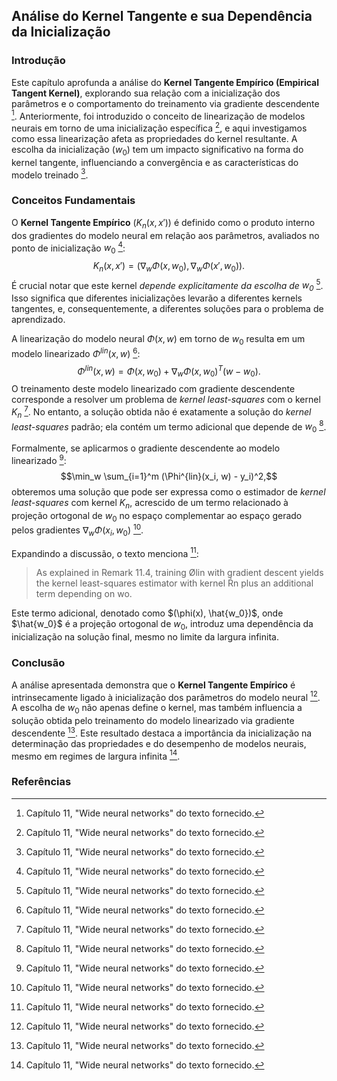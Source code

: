 ## Análise do Kernel Tangente e sua Dependência da Inicialização
### Introdução
Este capítulo aprofunda a análise do **Kernel Tangente Empírico (Empirical Tangent Kernel)**, explorando sua relação com a inicialização dos parâmetros e o comportamento do treinamento via gradiente descendente [^1]. Anteriormente, foi introduzido o conceito de linearização de modelos neurais em torno de uma inicialização específica [^1], e aqui investigamos como essa linearização afeta as propriedades do kernel resultante. A escolha da inicialização ($w_0$) tem um impacto significativo na forma do kernel tangente, influenciando a convergência e as características do modelo treinado [^1].

### Conceitos Fundamentais
O **Kernel Tangente Empírico** ($K_n(x, x')$) é definido como o produto interno dos gradientes do modelo neural em relação aos parâmetros, avaliados no ponto de inicialização $w_0$ [^1]:
$$K_n(x, x') = (\nabla_w \Phi(x, w_0), \nabla_w \Phi(x', w_0)).$$
É crucial notar que este kernel *depende explicitamente da escolha de $w_0$* [^1]. Isso significa que diferentes inicializações levarão a diferentes kernels tangentes, e, consequentemente, a diferentes soluções para o problema de aprendizado.

A linearização do modelo neural $\Phi(x, w)$ em torno de $w_0$ resulta em um modelo linearizado $\Phi^{lin}(x, w)$ [^1]:
$$\Phi^{lin}(x, w) = \Phi(x, w_0) + \nabla_w \Phi(x, w_0)^T (w - w_0).$$
O treinamento deste modelo linearizado com gradiente descendente corresponde a resolver um problema de *kernel least-squares* com o kernel $K_n$ [^1]. No entanto, a solução obtida não é exatamente a solução do *kernel least-squares* padrão; ela contém um termo adicional que depende de $w_0$ [^1].

Formalmente, se aplicarmos o gradiente descendente ao modelo linearizado [^1]:
$$\min_w \sum_{i=1}^m (\Phi^{lin}(x_i, w) - y_i)^2,$$
obteremos uma solução que pode ser expressa como o estimador de *kernel least-squares* com kernel $K_n$, acrescido de um termo relacionado à projeção ortogonal de $w_0$ no espaço complementar ao espaço gerado pelos gradientes $\nabla_w \Phi(x_i, w_0)$ [^1].

Expandindo a discussão, o texto menciona [^1]:
> As explained in Remark 11.4, training Ølin with gradient descent yields the kernel least-squares estimator with kernel Ŕn plus an additional term depending on wo.

Este termo adicional, denotado como $(\phi(x), \hat{w_0})$, onde $\hat{w_0}$ é a projeção ortogonal de $w_0$, introduz uma dependência da inicialização na solução final, mesmo no limite da largura infinita.

### Conclusão
A análise apresentada demonstra que o **Kernel Tangente Empírico** é intrinsecamente ligado à inicialização dos parâmetros do modelo neural [^1]. A escolha de $w_0$ não apenas define o kernel, mas também influencia a solução obtida pelo treinamento do modelo linearizado via gradiente descendente [^1]. Este resultado destaca a importância da inicialização na determinação das propriedades e do desempenho de modelos neurais, mesmo em regimes de largura infinita [^1].

### Referências
[^1]: Capítulo 11, "Wide neural networks" do texto fornecido.
<!-- END -->